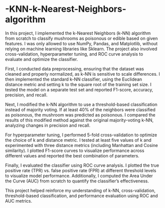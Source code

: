 # -KNN-k-Nearest-Neighbors-algorithm
In this project, I implemented the k-Nearest Neighbors (k-NN) algorithm from scratch to classify mushrooms as poisonous or edible based on given features. I was only allowed to use NumPy, Pandas, and Matplotlib, without relying on machine learning libraries like Sklearn. The project also involved cross-validation, hyperparameter tuning, and ROC curve analysis to evaluate and optimize the classifier.

First, I conducted data preprocessing, ensuring that the dataset was cleaned and properly normalized, as k-NN is sensitive to scale differences. I then implemented the standard k-NN classifier, using the Euclidean distance metric and setting k to the square root of the training set size. I tested the model on a separate test set and reported F1-score, accuracy, precision, and recall.

Next, I modified the k-NN algorithm to use a threshold-based classification instead of majority voting. If at least 40% of the neighbors were classified as poisonous, the mushroom was predicted as poisonous. I compared the results of this modified method against the original majority-voting k-NN, analyzing changes in precision and recall.

For hyperparameter tuning, I performed 5-fold cross-validation to optimize the choice of k and distance metric. I tested at least five values of k and experimented with three distance metrics (including Manhattan and Cosine similarity). I plotted F1-score curves to visualize performance across different values and reported the best combination of parameters.

Finally, I evaluated the classifier using ROC curve analysis. I plotted the true positive rate (TPR) vs. false positive rate (FPR) at different threshold levels to visualize model performance. Additionally, I computed the Area Under the Curve (AUC) from scratch to quantify the classifier’s effectiveness.

This project helped reinforce my understanding of k-NN, cross-validation, threshold-based classification, and performance evaluation using ROC and AUC metrics.
